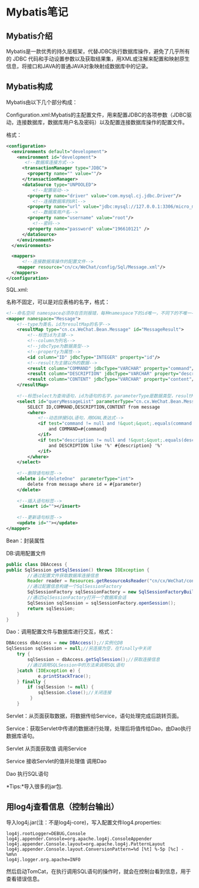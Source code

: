 # Mybatis笔记

## Mybatis介绍

Mybatis是一款优秀的持久层框架，代替JDBC执行数据库操作，避免了几乎所有的 JDBC 代码和手动设置参数以及获取结果集，用XML或注解来配置和映射原生信息，将接口和JAVA的普通JAVA对象映射成数据库中的记录。

## Mybatis构成

Mybatis由以下几个部分构成：

Configuration.xml:Mybatis的主配置文件，用来配置JDBC的各项参数（JDBC驱动，连接数据库，数据库用户名及密码）以及配置连接数据库操作的配置文件。

格式：

```XML
<configuration>
  <environments default="development">
    <environment id="development">
       <!--数据库连接方式-->
      <transactionManager type="JDBC">
        <property name="" value=""/>
      </transactionManager>
      <dataSource type="UNPOOLED">
          <!--配置驱动-->
        <property name="driver" value="com.mysql.cj.jdbc.Driver"/>
          <!--连接数据库的URl-->
        <property name="url" value="jdbc:mysql://127.0.0.1:3306/micro_message?serverTimezone=GMT%2B8"/>
          <!--数据库用户名-->
        <property name="username" value="root"/>
          <!--密码-->
        <property name="password" value="196610121" />
      </dataSource>
    </environment>
  </environments>

  <mappers>
      <!--连接数据库操作的配置文件-->
    <mapper resource="cn/cx/WeChat/config/Sql/Message.xml"/>
  </mappers>
</configuration>
```

SQL.xml:

名称不固定，可以是对应表格的名字，格式：

```xml
<!--命名空间 namespace必须存在否则报错，每种namespace下的id唯一，不同下的不唯一-->
<mapper namespace="Message">
    <!--type为类名，id为resultMap的名字-->
    <resultMap type="cn.cx.WeChat.Bean.Message" id="MessageResult">
        <!--标签id为主键-->
        <!--column为列名-->
        <!--jdbcType为数据类型-->
        <!--property为属性-->
        <id column="ID" jdbcType="INTEGER" property="id"/>
        <!--result为主键以外的数据-->
        <result column="COMMAND" jdbcType="VARCHAR" property="command"/>
        <result column="DESCRIPTION" jdbcType="VARCHAR" property="description"/>
        <result column="CONTENT" jdbcType="VARCHAR" property="content"/>
    </resultMap>
    
	<!--标签select为查询语句，id为语句的名字，parameterType是数据类型，resultMap代表归属-->
    <select id="queryMessageList" parameterType="cn.cx.WeChat.Bean.Message" resultMap="MessageResult">
        SELECT ID,COMMAND,DESCRIPTION,CONTENT from message
        <where>
            <!--动态拼接SQL语句，用OGNL表达式-->
            <if test="command != null and !&quot;&quot;.equals(command.trim())">
                and COMMAND=#{command}
            </if>
            <if test="description != null and !&quot;&quot;.equals(description.trim())">
                and DESCRIPTION like '%' #{description} '%'
            </if>
        </where>
    </select>
    
	<!--删除语句标签-->
    <delete id="deleteOne"  parameterType="int">
        delete from message where id = #{parameter}
    </delete>
    
    <!--插入语句标签-->
     <insert id=""></insert>
    
    <!--更新语句标签-->
    <update id=""></update>
</mapper>
```

Bean：封装属性

DB:调用配置文件

```java
public class DBAccess {
public SqlSession getSqlSession() throws IOException {
        //通过配置文件获取数据库连接信息
        Reader reader = Resources.getResourceAsReader("cn/cx/WeChat/config/Configuration.xml");
        //通过配置信息构建一个SqlSessionFactory
        SqlSessionFactory sqlSessionFactory = new SqlSessionFactoryBuilder().build(reader);
        //通过SqlSessionFactory打开一个数据库会话
        SqlSession sqlSession = sqlSessionFactory.openSession();
        return sqlSession;
    }
}
```



Dao：调用配置文件与数据库进行交互，格式：

```java
DBAccess dbAccess = new DBAccess();//实例化DB
SqlSession sqlSession = null;//另连接为空，在finally中关闭
    try {
        sqlSession = dbAccess.getSqlSession();//获取连接信息
        //通过调用SQLSession中的方法来调用SQL语句
    }catch (IOException e) {
            e.printStackTrace();
    } finally {
      	if (sqlSession != null) {
            sqlSession.close();//关闭连接
         }
    }
```

Servlet：从页面获取数据，将数据传给Service，语句处理完成后跳转页面。

Service：获取Servlet中传递的数据进行处理，处理后将值传给Dao，由Dao执行数据库语句。



Servlet 从页面获取值 调用Service

Service 接收Servlet的值并处理值 调用Dao

Dao 执行SQL语句

*Tips:*导入很多的jar包.

## 用log4j查看信息（控制台输出）

导入log4j.jar(注：不是log4j-core)，写入配置文件log4.properties:

```properties
log4j.rootLogger=DEBUG,Console
log4j.appender.Console=org.apache.log4j.ConsoleAppender
log4j.appender.Console.layout=org.apache.log4j.PatternLayout
log4j.appender.Console.layout.ConversionPattern=%d [%t] %-5p [%c] - %m%n
log4j.logger.org.apache=INFO
```

然后启动TomCat，在执行调用SQL语句的操作时，就会在控制台看到信息，用于查看错误信息。